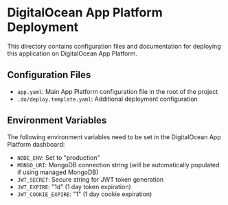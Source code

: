 # DigitalOcean App Platform Deployment

This directory contains configuration files and documentation for deploying this application on DigitalOcean App Platform.

## Configuration Files

- `app.yaml`: Main App Platform configuration file in the root of the project
- `.do/deploy.template.yaml`: Additional deployment configuration

## Environment Variables

The following environment variables need to be set in the DigitalOcean App Platform dashboard:

- `NODE_ENV`: Set to "production"
- `MONGO_URI`: MongoDB connection string (will be automatically populated if using managed MongoDB)
- `JWT_SECRET`: Secure string for JWT token generation
- `JWT_EXPIRE`: "1d" (1 day token expiration)
- `JWT_COOKIE_EXPIRE`: "1" (1 day cookie expiration)
